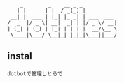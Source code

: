         _        _    __ _ _
       | |      | |  / _(_) |
     __| |  ___ | |_| |_ _| | ___  ___
    /  _  |/ _ \| __|  _| | |/ _ \/ __|
    | (_| | (_) | |_| | | | |  __/\__ \
     \____|\___/ \__|_| |_|_|\___||___/
## instal
```
dotbotで管理しとるで

```
